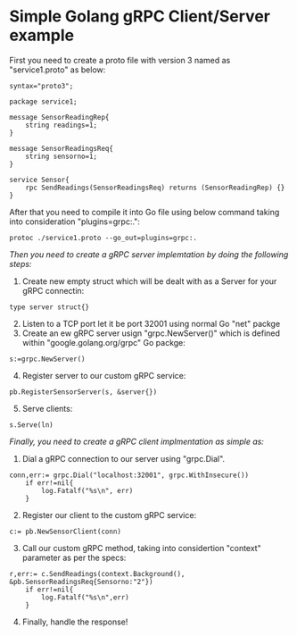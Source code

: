 # Simple Golang gRPC Client/Server example

First you need to create a proto file with version 3 named as "service1.proto" as below:
```
syntax="proto3";

package service1;

message SensorReadingRep{
	string readings=1;
}

message SensorReadingsReq{
	string sensorno=1;
}

service Sensor{
	rpc SendReadings(SensorReadingsReq) returns (SensorReadingRep) {}
}
```

After that you need to compile it into Go file using below command taking into consideration "plugins=grpc:.":

```
protoc ./service1.proto --go_out=plugins=grpc:.
```

*Then you need to create a gRPC server implemtation by doing the following steps:*

1. Create new empty struct which will be dealt with as a Server for your gRPC connectin:
```
type server struct{}	
```
2. Listen to a TCP port let it be port 32001 using normal Go "net" packge
3. Create an ew gRPC server usign "grpc.NewServer()" which is defined within "google.golang.org/grpc" Go packge:
```
s:=grpc.NewServer()
```
4. Register server to our custom gRPC service:
```
pb.RegisterSensorServer(s, &server{})
```
5. Serve clients:
```
s.Serve(ln)
```

*Finally, you need to create a gRPC client implmentation as simple as:*

1. Dial a gRPC connection to our server using "grpc.Dial".
```
conn,err:= grpc.Dial("localhost:32001", grpc.WithInsecure())
	if err!=nil{
		log.Fatalf("%s\n", err)
	}
```
2. Register our client to the custom gRPC service:
```
c:= pb.NewSensorClient(conn)
```
3. Call our custom gRPC method, taking into considertion "context" parameter as per the specs:
```
r,err:= c.SendReadings(context.Background(), &pb.SensorReadingsReq{Sensorno:"2"})
	if err!=nil{
		log.Fatalf("%s\n",err)
	}
```
4. Finally, handle the response!

